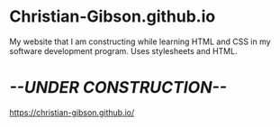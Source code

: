 # Christian-Gibson.github.io

My website that I am constructing while learning HTML and CSS in my software development program.
Uses stylesheets and HTML.

<h1><i>--UNDER CONSTRUCTION--</i></h1>

https://christian-gibson.github.io/
